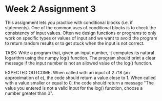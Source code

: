 # Week 2 Assignment 3

This assignment lets you practice with conditional blocks (i.e. if statements). One of the common uses of conditional blocks is to check the consistency of input values. Often we design functions or programs to only work on specific types or values of input and we want to avoid the program to return random results or to get stuck when the input is not correct.

TASK: Write a program that, given an input number, it computes its natural logarithm using the numpy log() function. The program should print a clear message if the input number is not an allowed value of the log() function. 

EXPECTED OUTCOME: When called with an input of 2.718 (an approximation of e), the code should return a value close to 1. When called with a value smaller or equal to 0, the code should return a message "The value you entered is not a valid input for the log() function, choose a number greater than 0".
